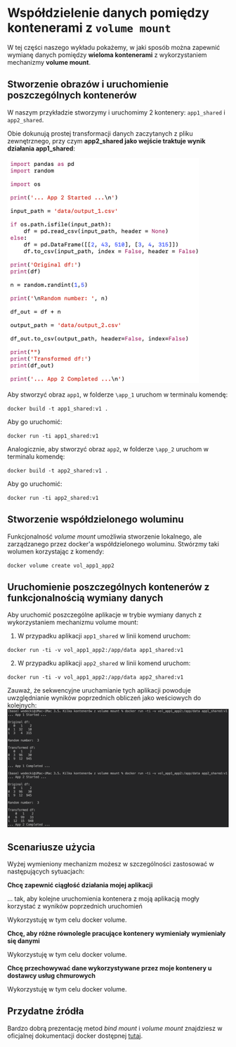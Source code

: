 # Współdzielenie danych pomiędzy kontenerami z `volume mount`





W tej części naszego wykładu pokażemy, w jaki sposób można zapewnić wymianę danych pomiędzy **wieloma kontenerami** z wykorzystaniem mechanizmy **volume mount**.

## Stworzenie obrazów i uruchomienie poszczególnych kontenerów

W naszym przykładzie stworzymy i uruchomimy 2 kontenery: `app1_shared` i `app2_shared`.

Obie dokunują prostej transformacji danych zaczytanych z pliku zewnętrznego, przy czym **app2_shared jako wejście traktuje wynik działania app1_shared**:

<img src="media//image-20220531173342191.png" alt="image-20220531173342191" style="zoom:50%;" />



Aby stworzyć obraz `app1`, w folderze `\app_1` uruchom w terminalu komendę:

`docker build -t app1_shared:v1 . `

Aby go uruchomić:

`docker run -ti app1_shared:v1`

Analogicznie, aby stworzyć obraz `app2`, w folderze `\app_2` uruchom w terminalu komendę:

`docker build -t app2_shared:v1 . `

Aby go uruchomić:

`docker run -ti app2_shared:v1`



## Stworzenie współdzielonego woluminu

Funkcjonalność *volume mount* umożliwia stworzenie lokalnego, ale zarządzanego przez docker'a współdzielonego woluminu. Stwórzmy taki wolumen korzystając z komendy:

`docker volume create vol_app1_app2`



## Uruchomienie poszczególnych kontenerów z funkcjonalnością wymiany danych

Aby uruchomić poszczególne aplikacje w trybie wymiany danych z wykorzystaniem mechanizmu volume mount:

1. W przypadku aplikacji `app1_shared` w linii komend uruchom:

`docker run -ti -v vol_app1_app2:/app/data app1_shared:v1`

2. W przypadku aplikacji `app2_shared` w linii komend uruchom:

`docker run -ti -v vol_app1_app2:/app/data app2_shared:v1`

Zauważ, że sekwencyjne uruchamianie tych aplikacji powoduje uwzględnianie wyników poprzednich obliczeń jako weściowych do kolejnych:
<img src="media//image-20220531172957645.png" alt="image-20220531172957645" style="zoom:50%;" />

## Scenariusze użycia

Wyżej wymieniony mechanizm możesz w szczególności zastosować w następujących sytuacjach:

**Chcę zapewnić ciągłość działania mojej aplikacji**

... tak, aby kolejne uruchomienia kontenera z moją aplikacją mogły korzystać z wyników poprzednich uruchomień

Wykorzystuję w tym celu docker volume.

**Chcę, aby różne równolegle pracujące kontenery wymieniały wymieniały się danymi**

Wykorzystuję w tym celu docker volume.

**Chcę przechowywać dane wykorzystywane przez moje kontenery u dostawcy usług chmurowych**

Wykorzystuję w tym celu docker volume. 

## Przydatne źródła

Bardzo dobrą prezentację metod *bind mount* i *volume mount* znajdziesz w oficjalnej dokumentacji docker dostępnej [tutaj](https://docs.docker.com/storage/).